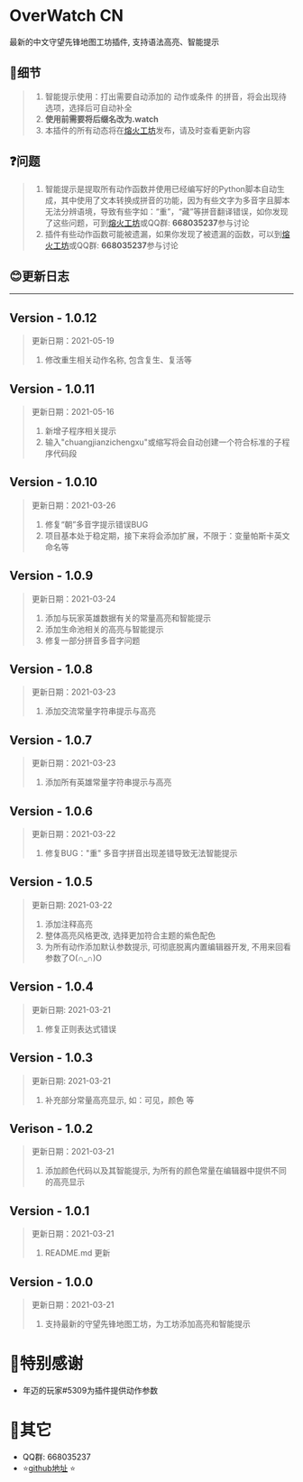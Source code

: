 # OverWatch CN

最新的中文守望先锋地图工坊插件, 支持语法高亮、智能提示

## 🤫细节

> 1. 智能提示使用：打出需要自动添加的 动作或条件 的拼音，将会出现待选项，选择后可自动补全
> 2. **使用前需要将后缀名改为.watch**
> 3. 本插件的所有动态将在[熔火工坊](https://www.owmod.net/work/view/1586)发布，请及时查看更新内容

## ❓问题

> 1. 智能提示是提取所有动作函数并使用已经编写好的Python脚本自动生成，其中使用了文本转换成拼音的功能，因为有些文字为多音字且脚本无法分辨语境，导致有些字如：“重”，“藏”等拼音翻译错误，如你发现了这些问题，可到[熔火工坊](https://www.owmod.net/work/view/1586)或QQ群: **668035237**参与讨论
> 2. 插件有些动作函数可能被遗漏，如果你发现了被遗漏的函数，可以到[熔火工坊](https://www.owmod.net/work/view/1586)或QQ群: **668035237**参与讨论

## 😊更新日志

--------------

## Version - 1.0.12

>更新日期：2021-05-19
>1. 修改重生相关动作名称, 包含复生、复活等

## Version - 1.0.11

>更新日期：2021-05-16
>1. 新增子程序相关提示
>2. 输入"chuangjianzichengxu"或缩写将会自动创建一个符合标准的子程序代码段

## Version - 1.0.10

> 更新日期：2021-03-26
> 1. 修复“朝”多音字提示错误BUG
> 2. 项目基本处于稳定期，接下来将会添加扩展，不限于：变量帕斯卡英文命名等

## Version - 1.0.9

> 更新日期：2021-03-24
> 1. 添加与玩家英雄数据有关的常量高亮和智能提示
> 2. 添加生命池相关的高亮与智能提示
> 3. 修复一部分拼音多音字问题

## Version - 1.0.8

> 更新日期：2021-03-23
> 1. 添加交流常量字符串提示与高亮

## Version - 1.0.7

> 更新日期：2021-03-23
> 1. 添加所有英雄常量字符串提示与高亮

## Version - 1.0.6

> 更新日期：2021-03-22
> 1. 修复BUG："重" 多音字拼音出现差错导致无法智能提示

## Version - 1.0.5

> 更新日期: 2021-03-22
> 1. 添加注释高亮
> 2. 整体高亮风格更改, 选择更加符合主题的紫色配色
> 3. 为所有动作添加默认参数提示, 可彻底脱离内置编辑器开发, 不用来回看参数了O(∩_∩)O

## Version - 1.0.4

> 更新日期: 2021-03-21
> 1. 修复正则表达式错误


## Version - 1.0.3

> 更新日期: 2021-03-21
> 1. 补充部分常量高亮显示, 如：可见，颜色 等

## Verison - 1.0.2

> 更新日期：2021-03-21
> 1. 添加颜色代码以及其智能提示, 为所有的颜色常量在编辑器中提供不同的高亮显示

## Version - 1.0.1

> 更新日期：2021-03-21
> 1. README.md 更新

## Version - 1.0.0

> 更新日期：2021-03-21
> 1. 支持最新的守望先锋地图工坊，为工坊添加高亮和智能提示

# 🙇‍特别感谢
- 年迈的玩家#5309为插件提供动作参数

# 📕其它
- QQ群: 668035237
- ⭐[github地址](https://github.com/SkyinHand/owatch) ⭐